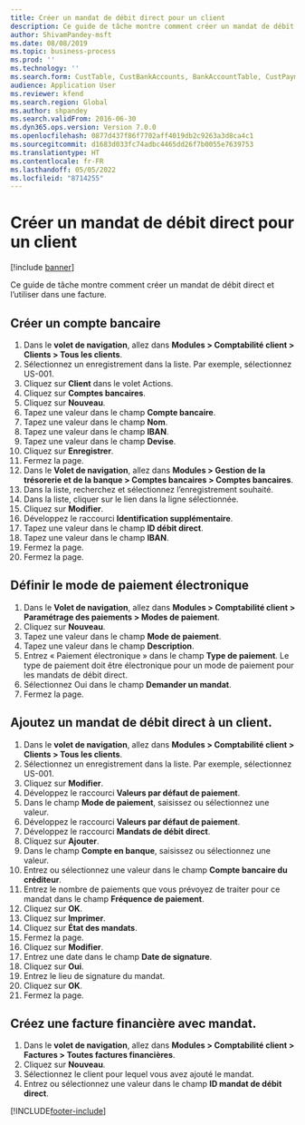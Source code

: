 ```yaml
---
title: Créer un mandat de débit direct pour un client
description: Ce guide de tâche montre comment créer un mandat de débit direct et l’utiliser dans une facture.
author: ShivamPandey-msft
ms.date: 08/08/2019
ms.topic: business-process
ms.prod: ''
ms.technology: ''
ms.search.form: CustTable, CustBankAccounts, BankAccountTable, CustPaymMode, CustDirectDebitMandate, BankAccountTableLookUp, SrsReportViewerForm,  LogisticsAddressCityLookup, CustFreeInvoice, CustTableLookup
audience: Application User
ms.reviewer: kfend
ms.search.region: Global
ms.author: shpandey
ms.search.validFrom: 2016-06-30
ms.dyn365.ops.version: Version 7.0.0
ms.openlocfilehash: 0877d437f86f7702aff4019db2c9263a3d8ca4c1
ms.sourcegitcommit: d1683d033fc74adbc4465dd26f7b0055e7639753
ms.translationtype: HT
ms.contentlocale: fr-FR
ms.lasthandoff: 05/05/2022
ms.locfileid: "8714255"
---
```

# <a name="create-a-direct-debit-mandate-for-a-customer"></a>Créer un mandat de débit direct pour un client

[!include [banner](../../includes/banner.md)]

Ce guide de tâche montre comment créer un mandat de débit direct et l’utiliser dans une facture.


## <a name="create-a-bank-account"></a>Créer un compte bancaire
1. Dans le **volet de navigation**, allez dans **Modules > Comptabilité client > Clients > Tous les clients**.
2. Sélectionnez un enregistrement dans la liste. Par exemple, sélectionnez US-001.
3. Cliquez sur **Client** dans le volet Actions.
4. Cliquez sur **Comptes bancaires**.
5. Cliquez sur **Nouveau**.
6. Tapez une valeur dans le champ **Compte bancaire**.
7. Tapez une valeur dans le champ **Nom**.
8. Tapez une valeur dans le champ **IBAN**.
9. Tapez une valeur dans le champ **Devise**.
10. Cliquez sur **Enregistrer**.
11. Fermez la page.
12. Dans le **Volet de navigation**, allez dans **Modules > Gestion de la trésorerie et de la banque > Comptes bancaires > Comptes bancaires**.
13. Dans la liste, recherchez et sélectionnez l’enregistrement souhaité.
14. Dans la liste, cliquer sur le lien dans la ligne sélectionnée.
15. Cliquez sur **Modifier**.
16. Développez le raccourci **Identification supplémentaire**.
17. Tapez une valeur dans le champ **ID débit direct**.
18. Tapez une valeur dans le champ **IBAN**.
19. Fermez la page.
20. Fermez la page.

## <a name="define-the-electronic-payment-method"></a>Définir le mode de paiement électronique
1. Dans le **Volet de navigation**, allez dans **Modules > Comptabilité client > Paramétrage des paiements > Modes de paiement**.
2. Cliquez sur **Nouveau**.
3. Tapez une valeur dans le champ **Mode de paiement**.
4. Tapez une valeur dans le champ **Description**.
5. Entrez « Paiement électronique » dans le champ **Type de paiement**. Le type de paiement doit être électronique pour un mode de paiement pour les mandats de débit direct.
6. Sélectionnez Oui dans le champ **Demander un mandat**.
7. Fermez la page.

## <a name="add-a-direct-debit-mandate-to-a-customer"></a>Ajoutez un mandat de débit direct à un client.
1. Dans le **volet de navigation**, allez dans **Modules > Comptabilité client > Clients > Tous les clients**.
2. Sélectionnez un enregistrement dans la liste. Par exemple, sélectionnez US-001.
3. Cliquez sur **Modifier**.
4. Développez le raccourci **Valeurs par défaut de paiement**.
5. Dans le champ **Mode de paiement**, saisissez ou sélectionnez une valeur.
6. Développez le raccourci **Valeurs par défaut de paiement**.
7. Développez le raccourci **Mandats de débit direct**.
8. Cliquez sur **Ajouter**.
9. Dans le champ **Compte en banque**, saisissez ou sélectionnez une valeur.
10. Entrez ou sélectionnez une valeur dans le champ **Compte bancaire du créditeur**.
11. Entrez le nombre de paiements que vous prévoyez de traiter pour ce mandat dans le champ **Fréquence de paiement**.
12. Cliquez sur **OK**.
13. Cliquez sur **Imprimer**.
14. Cliquez sur **État des mandats**.
15. Fermez la page.
16. Cliquez sur **Modifier**.
17. Entrez une date dans le champ **Date de signature**.
18. Cliquez sur **Oui**.
19. Entrez le lieu de signature du mandat.
20. Cliquez sur **OK**.
21. Fermez la page.

## <a name="create-a-free-text-invoice-with-mandate"></a>Créez une facture financière avec mandat.
1. Dans le **volet de navigation**, allez dans **Modules > Comptabilité client > Factures > Toutes factures financières**.
2. Cliquez sur **Nouveau**.
3. Sélectionnez le client pour lequel vous avez ajouté le mandat.
4. Entrez ou sélectionnez une valeur dans le champ **ID mandat de débit direct**.



[!INCLUDE[footer-include](../../../includes/footer-banner.md)]
